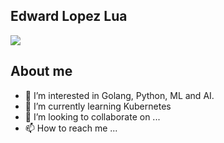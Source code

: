 ## Edward Lopez Lua
<img src="https://i.ibb.co/pwhs2YG/1682362447416.jpg">

## About me

- 👀 I’m interested in Golang, Python, ML and AI.
- 🌱 I’m currently learning Kubernetes
- 💞️ I’m looking to collaborate on ...
- 📫 How to reach me ...
